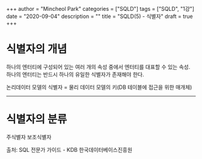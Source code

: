 +++
author = "Mincheol Park"
categories = ["SQLD"]
tags = ["SQLD", "1강"]
date = "2020-09-04"
description = ""
title = "SQLD(5) - 식별자"
draft = true
+++

# 식별자의 개념

하나의 엔터티에 구성되어 있는 여러 개의 속성 중에서 엔터티를 대표할 수 있는 속성.  
하나의 엔터티는 반드시 하나의 유일한 식별자가 존재해야 한다.

논리데이터 모델의 식별자 = 물리 데이터 모델의 키(DB 테이블에 접근을 위한 매개체)

---

# 식별자의 분류

주식별자 보조식별자

출처: SQL 전문가 가이드 - KDB 한국데이터베이스진흥원
